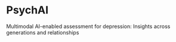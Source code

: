 # PsychAI
Multimodal AI-enabled assessment for depression: Insights across generations and relationships
